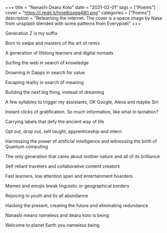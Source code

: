 +++
title = "Nanashi Dearu Koto"
date = "2021-02-01"
tags = ["Poems"]
cover = "https://i.redd.it/hme8izagg4j61.png"
categories = ["Poems"]
description = "Relearning the internet. The cover is a space image by Nasa from unsplash blended with some patterns from Everypixel"
+++

Generation Z is my suffix

Born to swipe and masters of the art of remix

A generation of lifelong learners and digital nomads

Surfing the web in search of knowledge

Drowning in Dapps in search for value

Escaping reality in search of meaning

Building the next big thing, instead of dreaming

A few syllables to trigger my assistants, OK Google, Alexa and maybe Siri

Instant clicks of gratification. So much information, like what in tarnation?

Carrying labels that defy the ancient way of life

Opt out, drop out, self taught, apprenticeship and intern

Harnessing the power of artificial intelligence and witnessing the birth of Quantum computing

The only generation that cares about mother nature and all of its brilliance

Self reliant travelers and collaborative content creators

Fast learners, low attention span and entertainment hoarders

Memes and emojis break linguistic or geographical borders

Rejoicing in youth and its all abundance

Hacking the present, creating the future and eliminating redundance

Nanashi means nameless and dearu koto is being

Welcome to planet Earth you nameless being

